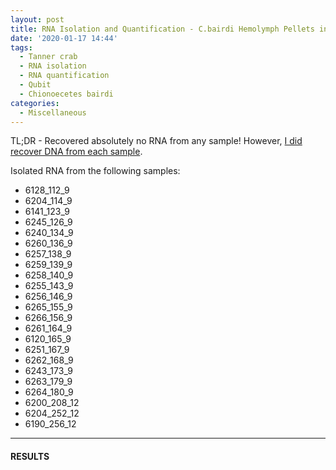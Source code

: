 ```yaml
---
layout: post
title: RNA Isolation and Quantification - C.bairdi Hemolymph Pellets in RNAlater
date: '2020-01-17 14:44'
tags:
  - Tanner crab
  - RNA isolation
  - RNA quantification
  - Qubit
  - Chionoecetes bairdi
categories:
  - Miscellaneous
---
```

TL;DR - Recovered absolutely no RNA from any sample! However, [I did recover DNA from each sample]().


Isolated RNA from the following samples:

-  6128_112_9
-  6204_114_9
-  6141_123_9
-  6245_126_9
-  6240_134_9
-  6260_136_9
-  6257_138_9
-  6259_139_9
-  6258_140_9
-  6255_143_9
-  6256_146_9
-  6265_155_9
-  6266_156_9
-  6261_164_9
-  6120_165_9
-  6251_167_9
-  6262_168_9
-  6243_173_9
-  6263_179_9
-  6264_180_9
-  6200_208_12
-  6204_252_12
-  6190_256_12


---

#### RESULTS
